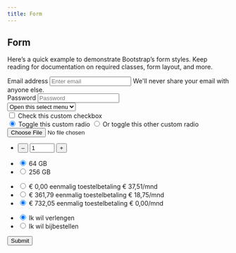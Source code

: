 ```yaml
---
title: Form
---
```


## Form

Here’s a quick example to demonstrate Bootstrap’s form styles. Keep reading for documentation on required classes, form layout, and more.

<form>
    <div class="form-group">
        <label for="exampleInputEmail1" class="form-control-label">Email address</label>
        <input type="email" class="form-control" id="exampleInputEmail1" aria-describedby="emailHelp" placeholder="Enter email" required>
        <span id="emailHelp" class="form-text text-muted">We'll never share your email with anyone else.</span>
    </div>
    <div class="form-group">
        <label for="exampleInputPassword1" class="form-control-label">Password</label>
        <input type="password" class="form-control" id="exampleInputPassword1" placeholder="Password" required>
    </div>
    <div class="form-group">
        <select class="custom-select" required>
            <option>Open this select menu</option>
            <option value="1">One</option>
            <option value="2">Two</option>
            <option value="3">Three</option>
        </select>
    </div>
    <div class="form-group">
        <label class="custom-control custom-checkbox">
            <input type="checkbox" class="custom-control-input">
            <span class="custom-control-indicator"></span>
            <span class="custom-control-description">Check this custom checkbox</span>
        </label>
    </div>
    <div class="form-group">
        <label class="custom-control custom-radio">
            <input id="radio1" name="radio" type="radio" checked="checked" class="custom-control-input">
            <span class="custom-control-indicator"></span>
            <span class="custom-control-description">Toggle this custom radio</span>
        </label>
        <label class="custom-control custom-radio">
            <input id="radio2" name="radio" type="radio" class="custom-control-input">
            <span class="custom-control-indicator"></span>
            <span class="custom-control-description">Or toggle this other custom radio</span>
        </label>
    </div>
    <div class="form-group">
        <label class="custom-file">
            <input type="file" id="file2" class="custom-file-input">
            <span class="custom-file-control"></span>
        </label>
    </div>
    <div class="form-group">
        <ul class="list mb-0">
            <li class="mb-2">
                <div class="form-number" data-form-number='{ "max" : 20, "min": 1 }'>
                    <button class="form-number-input-minus text-brand" data-form-number-minus>&#8211;</button>
                    <input class="form-number-input" data-form-number-input type="number" name="numberInput" min="1" max="20" step="1" value="1" inputmode="numeric" pattern="[0-9]*" readonly>
                    <button class="form-number-input-plus text-brand" data-form-number-plus>+</button>
                </div>
            </li>
        </ul>
    </div>
    <div class="form-group">
        <ul class="list-inline">
            <li class="mr-2 mb-0">
                <input class="form-selector-input" id="radio-selector-1" type="radio" name="radioSelector" value="64" checked />
                <label class="form-selector form-selector-width-small text-center" for="radio-selector-1">64 GB</label>
            </li>
            <li class="mr-2 mb-0">
                <input class="form-selector-input" id="radio-selector-2" type="radio" name="radioSelector" value="256" />
                <label class="form-selector form-selector-width-small text-center" for="radio-selector-2">256 GB</label>
            </li>    
        </ul>
    </div>
    <div class="form-group">
        <ul class="list mb-0">
            <li class="mb-2">
                <input class="form-selector-input" id="radio-selector-button-1" type="radio" name="radioSelector2" value="installment-1" />
                <label class="form-selector form-selector-indicator" for="radio-selector-button-1">
                    <span class="mr-auto">
                        &euro; 0,00 eenmalig toestelbetaling
                    </span>
                    <span class="h4 text-nowrap">&euro; 37,51/mnd</span>
                </label>
            </li>
            <li class="mb-2">
                <input class="form-selector-input" id="radio-selector-button-2" type="radio" name="radioSelector2" value="installment-2" checked />
                <label class="form-selector form-selector-indicator" for="radio-selector-button-2">
                    <span class="mr-auto">&euro; 361,79 eenmalig toestelbetaling</span>
                    <span class="h4 text-nowrap">&euro; 18,75/mnd</span>
                </label>
            </li>
            <li>
                <input class="form-selector-input" id="radio-selector-button-3" type="radio" name="radioSelector2" value="installment-3" checked />
                <label class="form-selector form-selector-indicator" for="radio-selector-button-3">
                    <span class="mr-auto">&euro; 732,05 eenmalig toestelbetaling</span>
                    <span class="h4 text-nowrap">&euro; 0,00/mnd</span>
                </label>
            </li>
        </ul>
    </div>
    <div class="form-group">
        <ul class="list-inline">
            <li>
                <input type="radio" id="ShoppingFlowTypeRenewal" checked="" value="Renewal" name="ShoppingFlowType" class="form-selector-input">
                <label for="ShoppingFlowTypeRenewal" class="form-selector form-selector-indicator form-selector-width-medium is-stacked">
                    <span class="icon-choose-document icon-extra-large mb-2"></span>
                    Ik wil verlengen
                </label>
            </li>
            <li>
                <input type="radio" id="ShoppingFlowTypeReorder" value="Reorder" name="ShoppingFlowType" class="form-selector-input">
                <label for="ShoppingFlowTypeReorder" class="form-selector form-selector-indicator form-selector-width-medium is-stacked">
                    <span class="icon-sim-card-smartphone icon-extra-large mb-2"></span>
                    Ik wil bijbestellen
                </label>
            </li>
        </ul>
    </div>
    <button type="submit" class="button-primary">Submit</button>
</form>
